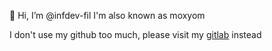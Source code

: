 👋 Hi, I’m @infdev-fil
I'm also known as moxyom 

I don't use my github too much, please visit my [gitlab](https://gitlab.moxyom.com/root/) instead
